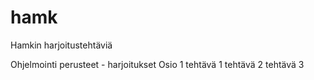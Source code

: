 # hamk
Hamkin harjoitustehtäviä

Ohjelmointi perusteet - harjoitukset
Osio 1
    tehtävä 1
    tehtävä 2
    tehtävä 3
